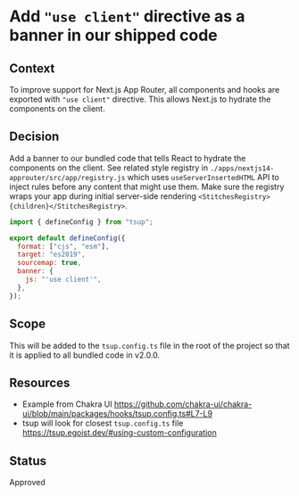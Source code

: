 # Add `"use client"` directive as a banner in our shipped code

## Context

To improve support for Next.js App Router, all components and hooks are exported with `"use client"` directive. This allows Next.js to hydrate the components on the client.

## Decision

Add a banner to our bundled code that tells React to hydrate the components on the client. See related style registry in `./apps/nextjs14-approuter/src/app/registry.js` which uses `useServerInsertedHTML` API to inject rules before any content that might use them. Make sure the registry wraps your app during initial server-side rendering `<StitchesRegistry>{children}</StitchesRegistry>`.

```javascript
import { defineConfig } from "tsup";

export default defineConfig({
  format: ["cjs", "esm"],
  target: "es2019",
  sourcemap: true,
  banner: {
    js: "'use client'",
  },
});
```

## Scope

This will be added to the `tsup.config.ts` file in the root of the project so that it is applied to all bundled code in v2.0.0.

## Resources

- Example from Chakra UI https://github.com/chakra-ui/chakra-ui/blob/main/packages/hooks/tsup.config.ts#L7-L9
- tsup will look for closest `tsup.config.ts` file https://tsup.egoist.dev/#using-custom-configuration

## Status

Approved
